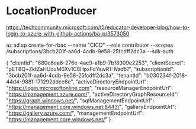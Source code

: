 # LocationProducer
https://techcommunity.microsoft.com/t5/educator-developer-blog/how-to-login-to-azure-with-github-actions/ba-p/3573050

az ad sp create-for-rbac --name "CICD" --role contributor --scopes /subscriptions/3bcb201f-aa6d-4cdb-9e58-25fcdff2dc3a --sdk-auth

{
  "clientId": "680e6ea6-276e-4ae9-afb9-7b18309e2253",
  "clientSecret": "pET8Q~ZktZaHUcuM6Xv1C8HpxFdYswR1-_Nzdb1_",
  "subscriptionId": "3bcb201f-aa6d-4cdb-9e58-25fcdff2dc3a",
  "tenantId": "b030234f-2018-44d4-988f-171292ddcc6e",
  "activeDirectoryEndpointUrl": "https://login.microsoftonline.com",
  "resourceManagerEndpointUrl": "https://management.azure.com/",
  "activeDirectoryGraphResourceId": "https://graph.windows.net/",
  "sqlManagementEndpointUrl": "https://management.core.windows.net:8443/",
  "galleryEndpointUrl": "https://gallery.azure.com/",
  "managementEndpointUrl": "https://management.core.windows.net/"
}
